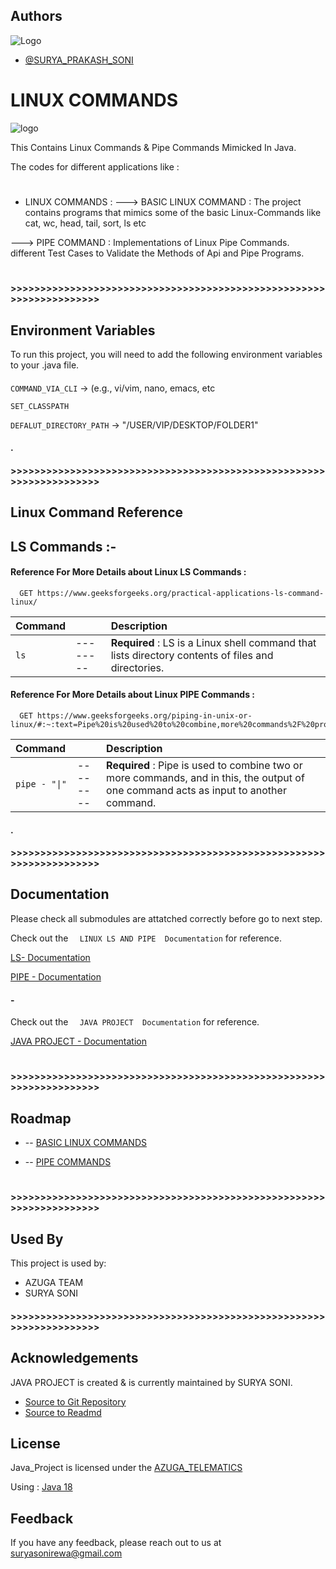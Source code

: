 
## Authors

 ![Logo](https://encrypted-tbn0.gstatic.com/images?q=tbn:ANd9GcS9qzkfZj5Byl-fqX8ulbBUNM8IkMOWHG4icw&usqp=CAU) 
- [@SURYA_PRAKASH_SONI](https://github.com/11suryasoni)


###
# LINUX COMMANDS
![logo](https://wiki.calculate-linux.org/download_images/original/200xNxcl-logo.png.pagespeed.ic.dFRxwfmXHw.png)

This Contains Linux Commands & Pipe Commands Mimicked In Java. 

The codes for different applications like :
#
- LINUX COMMANDS :
---> BASIC LINUX COMMAND : The project contains programs that mimics some of the basic Linux-Commands like cat, wc, head, tail, sort, ls etc

---> PIPE COMMAND : Implementations of Linux Pipe Commands.
 different Test Cases to Validate the Methods of Api and Pipe Programs.
#
#### 
#### >>>>>>>>>>>>>>>>>>>>>>>>>>>>>>>>>>>>>>>>>>>>>>>>>>>>>>>>>>>>>>>>>>>> 

###
## Environment Variables

To run this project, you will need to add the following environment variables to your .java file.

#### 

`COMMAND_VIA_CLI` -> (e.g., vi/vim, nano, emacs, etc

`SET_CLASSPATH`

`DEFALUT_DIRECTORY_PATH` -> "/USER/VIP/DESKTOP/FOLDER1"

#### . 
#### >>>>>>>>>>>>>>>>>>>>>>>>>>>>>>>>>>>>>>>>>>>>>>>>>>>>>>>>>>>>>>>>>>>>

###
## Linux Command Reference

## LS Commands :-

#### Reference For More Details about Linux LS Commands :

```http
  GET https://www.geeksforgeeks.org/practical-applications-ls-command-linux/
```

| Command |     | Description                |
| :-------- | :------- | :------------------------- |
| `ls` | -------- | **Required** : LS is a Linux shell command that lists directory contents of files and directories. |

#### Reference For More Details about Linux PIPE Commands :

```http
  GET https://www.geeksforgeeks.org/piping-in-unix-or-linux/#:~:text=Pipe%20is%20used%20to%20combine,more%20commands%2F%20programs%2F%20processes.
```

| Command|    | Description                       |
| :-------- | :------- | :-------------------------------- |
| `pipe - "\|" `      | -------- | **Required** : Pipe is used to combine two or more commands, and in this, the output of one command acts as input to another command. |

#### 

#### .
#### >>>>>>>>>>>>>>>>>>>>>>>>>>>>>>>>>>>>>>>>>>>>>>>>>>>>>>>>>>>>>>>>>>>>


###
## Documentation

Please check all submodules are attatched correctly before go to next step.


Check out the `   LINUX LS AND PIPE  Documentation ` for reference.


[LS- Documentation](https://www.linux.org/docs/man1/ls.html)

[PIPE - Documentation](https://www.redhat.com/sysadmin/pipes-command-line-linux)

#### -

Check out the `   JAVA PROJECT  Documentation ` for reference.


[JAVA PROJECT - Documentation](https://drive.google.com/drive/folders/1RCN67jBB6xIvA_OXu2jypxYDOoWSeSpY?usp=sharing)

#### 
#

#### >>>>>>>>>>>>>>>>>>>>>>>>>>>>>>>>>>>>>>>>>>>>>>>>>>>>>>>>>>>>>>>>>>>>
###
## Roadmap

-   --  [ BASIC LINUX COMMANDS ](https://github.com/11suryasoni/JavaTraining/tree/master/Linux%20Commands)
   
    
    
    
    
-   --  [ PIPE COMMANDS ](https://github.com/11suryasoni/JavaTraining/tree/master/Linux%20Commands/PipeCommand)





#### 
#
#### >>>>>>>>>>>>>>>>>>>>>>>>>>>>>>>>>>>>>>>>>>>>>>>>>>>>>>>>>>>>>>>>>>>>
### 
## Used By

This project is used by:

- AZUGA TEAM
- SURYA SONI


#### >>>>>>>>>>>>>>>>>>>>>>>>>>>>>>>>>>>>>>>>>>>>>>>>>>>>>>>>>>>>>>>>>>>>
###
## Acknowledgements

JAVA PROJECT is created & is currently maintained by SURYA SONI.


 - [Source to Git Repository](https://github.com/11suryasoni/JavaTraining)
 - [Source to Readmd](https://github.com/11suryasoni/JavaTraining)
 
###
## License

Java_Project is licensed under the [AZUGA_TELEMATICS](https://www.azuga.com/) 

Using : [Java 18 ](https://www.java.com/en/)


###
## Feedback

If you have any feedback, please reach out to us at suryasonirewa@gmail.com

